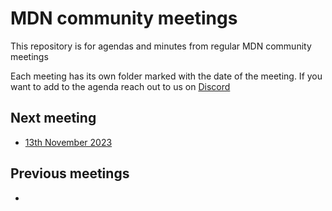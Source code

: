 # MDN community meetings

This repository is for agendas and minutes from regular MDN community meetings

Each meeting has its own folder marked with the date of the meeting. If you want to add to the agenda reach out to us on [Discord](https://discord.gg/p3F6MWnPA8)

## Next meeting

- [13th November 2023](23-11-13)

## Previous meetings

-

